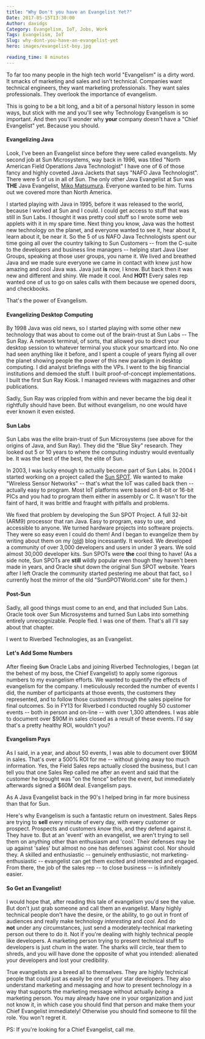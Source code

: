 ```yaml
---
title: "Why Don't you have an Evangelist Yet?"
Date: 2017-05-15T13:30:00
Author: davidgs
Category: Evangelism, IoT, Jobs, Work
Tags: Evangelism, IoT
Slug: why-dont-you-have-an-evangelist-yet
hero: images/evangelist-boy.jpg

reading_time: 8 minutes
---
```


To far too many people in the high tech world "Evangelism" is a dirty word. It smacks of marketing and sales and isn't technical. Companies want technical engineers, they want marketing professionals. They want sales professionals. They overlook the importance of evangelism. 

This is going to be a bit long, and a bit of a personal history lesson in some ways, but stick with me and you'll see why Technology Evangelism is so important. And then you'll wonder why **your** company doesn't have a "Chief Evangelist" yet. Because you should. 

#### Evangelizing Java

Look, I've been an Evangelist since before they were called evangelists. My second job at Sun Microsystems, way back in 1996, was titled "North American Field Operations Java Technologist" I have one of 6 of those fancy and highly coveted Java Jackets that says "NAFO Java Technologist". There were 5 of us in all of Sun. The only other Java Evangelist at Sun was **THE** Java Evangelist, [Miko Matsumura](http://miko.com). Everyone wanted to be him. Turns out we covered more than North America.

I started playing with Java in 1995, before it was released to the world, because I worked at Sun and I could. I could get access to stuff that was still in Sun Labs. I thought it was pretty cool stuff so I wrote some web applets with it in my spare time. Next thing you know, Java was the hottest new technology on the planet, and everyone wanted to see it, hear about it, learn about it, be near it. So the 5 of us NAFO Java Technologists spent our time going all over the country talking to Sun Customers -- from the C-suite to the developers and business line managers -- helping start Java User Groups, speaking at those user groups, you name it. We lived and breathed Java and we made sure everyone we came in contact with knew just how amazing and cool Java was. Java just **is** now, I know. But back then it was new and different and shiny. We made it cool. And **HOT!** Every sales rep wanted one of us to go on sales calls with them because we opened doors, and checkbooks.

That's the power of Evangelism. 

#### Evangelizing Desktop Computing

By 1998 Java was old news, so I started playing with some other new technology that was about to come out of the brain-trust at Sun Labs -- The Sun Ray. A network terminal, of sorts, that allowed you to direct your desktop session to whatever terminal you stuck your smartcard into. No one had seen anything like it before, and I spent a couple of years flying all over the planet showing people the power of this new paradigm in desktop computing. I did analyst briefings with the VPs. I went to the big financial institutions and demoed the stuff. I built proof-of-concept implementations. I built the first Sun Ray Kiosk. I managed reviews with magazines and other publications.

Sadly, Sun Ray was crippled from within and never became the big deal it rightfully should have been. But without evangelism, no one would have ever known it even existed. 

#### Sun Labs

Sun Labs was the elite brain-trust of Sun Microsystems (see above for the origins of Java, and Sun Ray). They did the "Blue Sky" research. They looked out 5 or 10 years to where the computing industry would eventually be. It was the best of the best, the elite of Sun. 

In 2003, I was lucky enough to actually become part of Sun Labs. In 2004 I started working on a project called the [Sun SPOT](http://sunspotdev.org/). We wanted to make "Wireless Sensor Networks" -- that's what the IoT was called back then -- actually easy to program. Most IoT platforms were based on 8-bit or 16-bit PICs and you had to program them either in assembly or C. It wasn't for the faint of hard, it was brittle and fraught with pitfalls and problems. 

We fixed that problem by developing the Sun SPOT Project. A full 32-bit (ARM9) processor that ran Java. Easy to program, easy to use, and accessible to anyone. We turned hardware projects into software projects. They were so easy even I could do them! And I began to evangelize them by writing about them on my ([old](http://blogs.oracle.com/davidgs)) blog incessantly. It worked. We developed a community of over 3,000 developers and users in under 3 years. We sold almost 30,000 developer kits. Sun SPOTs were **the** cool thing to have! (As a side note, Sun SPOTs are **still** wildly popular even though they haven't been made in years, and Oracle shut down the original Sun SPOT website. Years after I left Oracle the community started pestering me about that fact, so I currently host the mirror of the old "SunSPOTWorld.com" site for them.)

#### Post-Sun

Sadly, all good things must come to an end, and that included Sun Labs. Oracle took over Sun Microsystems and turned Sun Labs into something entirely unrecognizable. People fled. I was one of them. That's all I'll say about that chapter.

I went to Riverbed Technologies, as an Evangelist. 

#### Let's Add Some Numbers

After fleeing ~~Sun~~ Oracle Labs and joining Riverbed Technologies, I began (at the behest of my boss, the Chief Evangelist) to apply some rigorous numbers to my evangelism efforts. We wanted to quantify the effects of evangelism for the company. I meticulously recorded the number of events I did, the number of participants at those events, the customers they represented, and to follow those customers through the sales pipeline for final outcomes. So in FY13 for Riverbed I conducted roughly 50 customer events -- both in person and on-line -- with over 1,300 attendees. I was able to document over $90M in sales closed as a result of these events. I'd say that's a pretty healthy ROI, wouldn't you?

#### Evangelism Pays

As I said, in a year, and about 50 events, I was able to document over $90M in sales. That's over a 500% ROI for me -- without giving away too much information. Yes, the Field Sales reps actually closed the business, but I can tell you that one Sales Rep called me after an event and said that the customer he brought was "on the fence" before the event, but immediately afterwards signed a $60M deal. Evangelism pays. 

As A Java Evangelist back in the 90's I helped bring in far more business than that for Sun. 

Here's why Evangelism is such a fantastic return on investment. Sales Reps are trying to **sell** every minute of every day, with every customer or prospect. Prospects and customers *know* this, and they defend against it. They have to. But at an 'event' with an evangelist, we aren't trying to sell them on anything other than enthusiasm and 'cool.' Their defenses may be up against 'sales' but almost no one has defenses against cool. Nor should they. A skilled and enthusiastic -- genuinely enthusiastic, not marketing-enthusiastic -- evangelist can get them excited and interested and engaged. From there, the job of the sales rep -- to close business -- is infinitely easier. 

#### So Get an Evangelist!

I would hope that, after reading this tale of evangelism you'd see the value. But don't just grab someone and call them an evangelist. Many highly technical people don't have the desire, or the ability, to go out in front of audiences and really make technology *interesting* and *cool*. And do **not** under any circumstances, just send a moderately-technical marketing person out there to do it. Not if you're dealing with highly technical people like developers. A marketing person trying to present technical stuff to developers is just chum in the water. The sharks will circle, tear them to shreds, and you will have done the opposite of what you intended: alienated your developers and lost your credibility. 

True evangelists are a breed all to themselves. They are highly technical people that could just as easily be one of your star developers. They also understand marketing and messaging and how to present technology in a way that supports the marketing message without actually *being* a marketing person. You may already have one in your organization and just not know it, in which case you should find that person and make them your Chief Evangelist immediately! Otherwise you should find someone to fill the role. You won't regret it.

PS: If you're looking for a Chief Evangelist, call me.
